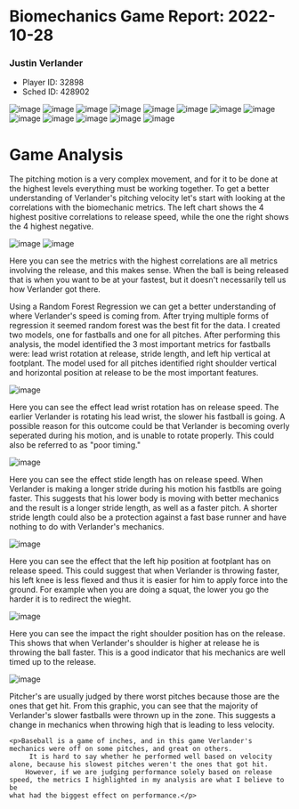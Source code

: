 <html>
  <head>
    <title>Baseball Pitching Report</title>
  </head>
  <body>
    <h1>Biomechanics Game Report: 2022-10-28</h1>
    <h3>Justin Verlander</h3>
    <ul>
        <li>Player ID: 32898</li>
        <li>Sched ID: 428902</li>
    </ul>
      <img src="metricTable.png" alt="image">
      <img src="rightArm.png" alt="image">
      <img src="rightArmViz.png" alt="image">
      <img src="rightArmVizMetrics.png" alt="image">
      <img src="leftArm.png" alt="image">
      <img src="leftArmViz.png" alt="image">
      <img src="leftArmVizMetrics.png" alt="image">
      <img src="lowerBody.png" alt="image">
      <img src="hipTorso.png" alt="image">
      <img src="hipTorsoMetrics.png" alt="image">
      <img src="velocities.png" alt="image">
      <img src="velocitiesViz.png" alt="image">
      <img src="velocitiesVizMetrics.png" alt="image">
    <h1>Game Analysis</h1>
    <p>The pitching motion is a very complex movement, and for it to be done at 
      the highest levels everything must be working together. To get a better understanding
       of Verlander's pitching velocity let's start with looking at the correlations with 
       the biomechanic metrics. The left chart shows the 4 highest positive correlations 
       to release speed, while the one the right shows the 4 highest negative. </p>
       <img src="posCorr.png" alt="image">
       <img src="negCorr.png" alt="image">
    <p>Here you can see the metrics with the highest correlations are all metrics involving the release,
       and this makes sense. When the ball is being released that is when you want to be at
        your fastest, but it doesn't necessarily tell us how Verlander got there. </p>
    <p>Using a Random Forest Regression we can get a better understanding of where Verlander's speed
      is coming from. After trying multiple forms of regression it seemed random forest was the best fit for the data.
      I created two models, one for fastballs and one for all pitches. After performing this analysis, the model 
      identified the 3 most important metrics for fastballs were: lead wrist rotation at release, stride length, and left hip 
      vertical at footplant. The model used for all pitches identified right shoulder vertical and horizontal position at release to 
      be the most important features. 
    </p>
    <img src="leadWristRotViz.png" alt="image">
    <p>Here you can see the effect lead wrist rotation has on release speed. 
      The earlier Verlander is rotating his lead wrist, the slower his fastball is going. A possible reason for this outcome could be that
    Verlander is becoming overly seperated during his motion, and is unable to rotate properly. This could also be referred to as "poor timing." </p>
      <img src="strideLengthViz.png" alt="image">
      <p>Here you can see the effect stide length has on release speed. When Verlander is 
        making a longer stride during his motion his fastblls are going faster. This suggests
        that his lower body is moving with better mechanics and the result is a longer stride length, as well 
      as a faster pitch. A shorter stride length could also be a protection against a fast base runner and have nothing to do with Verlander's mechanics.  </p>
      <img src="lhipFootplantViz.png" alt="image">
    <p>Here you can see the effect that the left hip position at footplant has on release speed. This could suggest that
      when Verlander is throwing faster, his left knee is less flexed and thus it is easier for him to apply force into the ground. 
    For example when you are doing a squat, the lower you go the harder it is to redirect the wieght. </p>
      <img src="rShouldVertViz.png" alt="image">
    <p>Here you can see the impact the right shoulder position has on the release. This shows that when Verlander's shoulder 
      is higher at release he is throwing the ball faster. This is a good indicator that his mechanics are well timed up to the release. </p>
    <img src="quadNomid.png" alt="image">
    <p>Pitcher's are usually judged by there worst pitches because those are the ones that get hit. From this graphic, you can 
      see that the majority of Verlander's slower fastballs were thrown up in the zone. This suggests a change in mechanics 
      when throwing high that is leading to less velocity. </p>
    
    <p>Baseball is a game of inches, and in this game Verlander's mechanics were off on some pitches, and great on others.
         It is hard to say whether he performed well based on velocity alone, because his slowest pitches weren't the ones that got hit.
        However, if we are judging performance solely based on release speed, the metrics I highlighted in my analysis are what I believe to be
    what had the biggest effect on performance.</p>
  </body>
</html>


